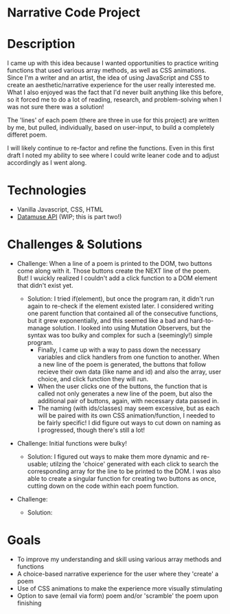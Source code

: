 # Narrative Code Project


# Description
I came up with this idea because I wanted opportunities to practice writing functions that used various array methods, as well as CSS animations. Since I'm a writer and an artist, the idea of using JavaScript and CSS to create an aesthetic/narrative experience for the user really interested me. What I also enjoyed was the fact that I'd never built anything like this before, so it forced me to do a lot of reading, research, and problem-solving when I was not sure there was a solution!

The 'lines' of each poem (there are three in use for this project) are written by me, but pulled, individually, based on user-input, to build a completely differet poem.

I will likely continue to re-factor and refine the functions. Even in this first draft I noted my ability to see where I could write leaner code and to adjust accordingly as I went along. 


# Technologies
- Vanilla Javascript, CSS, HTML
- [Datamuse API](https://www.datamuse.com/api/) (WIP; this is part two!)

# Challenges & Solutions
- Challenge: When a line of a poem is printed to the DOM, two buttons come along with it. Those buttons create the NEXT line of the poem. But! I wuickly realized I couldn't add a click function to a DOM element that didn't exist yet.
    - Solution: I tried if(element), but once the program ran, it didn't run again to re-check if the element existed later. I considered writing one parent function that contained all of the consecutive functions, but it grew exponentially, and this seemed like a bad and hard-to-manage solution. I looked into using Mutation Observers, but the syntax was too bulky and complex for such a (seemingly!) simple program. 
        - Finally, I came up with a way to pass down the necessary variables and click handlers from one function to another. When a new line of the poem is generated, the buttons that follow recieve their own data (like name and id) and also the array, user choice, and click function they will run. 
        - When the user clicks one of the buttons, the function that is called not only generates a new line of the poem, but also the additional pair of buttons, again, with necessary data passed in. 
        - The naming (with ids/classes) may seem excessive, but as each will be paired with its own CSS animation/function, I needed to be fairly specific! I did figure out ways to cut down on naming as I progressed, though there's still a lot!

- Challenge: Initial functions were bulky!
    - Solution: I figured out ways to make them more dynamic and re-usable; utilzing the 'choice' generated with each click to search the corresponding array for the line to be printed to the DOM. I was also able to create a singular function for creating two buttons as once, cutting down on the code within each poem function.

- Challenge: 
    - Solution: 


# Goals
- To improve my understanding and skill using various array methods and functions
- A choice-based narrative experience for the user where they 'create' a poem
- Use of CSS animations to make the experience more visually stimulating
- Option to save (email via form) poem and/or 'scramble' the poem upon finishing

